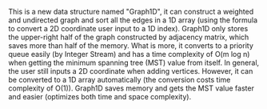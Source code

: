 This is a new data structure named "Graph1D", it can construct a weighted and undirected graph and sort all the edges in a 1D array (using the formula to convert a 2D coordinate user input to a 1D index).
Graph1D only stores the upper-right half of the graph constructed by adjacency matrix, which saves more than half of the memory. What is more, it converts to a priority queue easily (by Integer Stream) and has a time complexity of O(m log n) when getting the minimum spanning tree (MST) value from itself.
In general, the user still inputs a 2D coordinate when adding vertices. However, it can be converted to a 1D array automatically (the conversion costs time complexity of O(1)). Graph1D saves memory and gets the MST value faster and easier (optimizes both time and space complexity).
